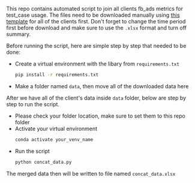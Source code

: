 This repo contains automated script to join all clients fb_ads metrics for test_case usage. 
The files need to be downloaded manually using [this template](https://adsmanager.facebook.com/adsmanager/reporting/view?act=267439853604540&business_id=822980251078828&event_source=CLICK_CUSTOMIZE_REPORT&global_scope_id=822980251078828&selected_report_id=6637578216344&source=share&breakdown_regrouping=1&nav_source=no_referrer) for all of the clients first.
Don't forget to change the time period first before download and make sure to use the `.xlsx` format and turn off summary.

Before running the script, here are simple step by step that needed to be done:
- Create a virtual environment with the libary from `requirements.txt`
  ```cmd
  pip install -r requirements.txt
  ```
- Make a folder named `data`, then move all of the downloaded data here

After we have all of the client's data inside `data` folder, below are step by step to run the script.
- Please check your folder location, make sure to set them to this repo folder
- Activate your virtual environment
  ```cmd
  conda activate your_venv_name
  ```
- Run the script
  ```cmd
  python concat_data.py
  ```

The merged data then will be written to file named `concat_data.xlsx`
